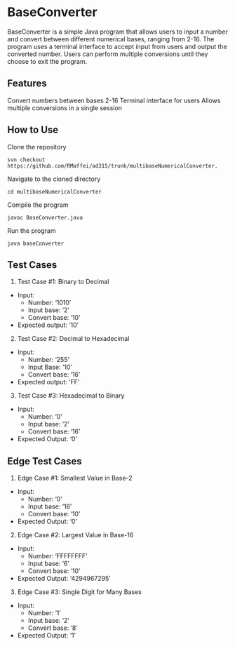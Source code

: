 # BaseConverter

BaseConverter is a simple Java program that allows users to input a number and convert between different numerical bases, ranging from 2-16. The program uses a terminal interface to accept input from users and output the converted number. Users can perform multiple conversions until they choose to exit the program. 

## Features ##

Convert numbers between bases 2-16
Terminal interface for users
Allows multiple conversions in a single session

## How to Use ##

Clone the repository
```
svn checkout https://github.com/RMaffei/ad315/trunk/multibaseNumericalConverter.
```
Navigate to the cloned directory
```
cd multibaseNumericalConverter
```

Compile the program
```
javac BaseConverter.java
```

Run the program
```
java baseConverter
```
## Test Cases ##

1. Test Case #1: Binary to Decimal
  - Input:
    - Number: ‘1010’
    - Input base: ‘2’
    - Convert base: ‘10’
  - Expected output: ‘10’

2. Test Case #2: Decimal to Hexadecimal
  - Input: 
    - Number: ‘255’
    - Input Base: ‘10’
    - Convert base: ‘16’
  - Expected output: ‘FF’

3. Test Case #3: Hexadecimal to Binary
  - Input: 
    - Number: ‘0’
    - Input base: ‘2’
    - Convert base: ‘16’
  - Expected Output: ‘0’

## Edge Test Cases ##

1. Edge Case #1: Smallest Value in Base-2
  - Input: 
    - Number: ‘0’
    - Input base: ‘16’
    - Convert base: ‘10’
  - Expected Output: ‘0’

2. Edge Case #2: Largest Value in Base-16
  - Input:
    - Number: ‘FFFFFFFF’
    - Input base: ‘6’
    - Convert base: ‘10’
  - Expected Output: ‘4294967295’

3. Edge Case #3: Single Digit for Many Bases
  - Input:
    - Number: ‘1’
    - Input base: ‘2’
    - Convert base: ‘8’
  - Expected Output: ‘1’
